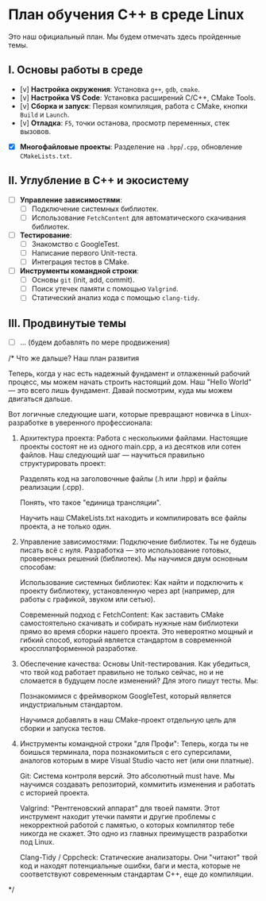 # План обучения C++ в среде Linux

Это наш официальный план. Мы будем отмечать здесь пройденные темы.

## I. Основы работы в среде

- [v] **Настройка окружения**: Установка `g++`, `gdb`, `cmake`.
- [v] **Настройка VS Code**: Установка расширений C/C++, CMake Tools.
- [v] **Сборка и запуск**: Первая компиляция, работа с CMake, кнопки `Build` и `Launch`.
- [v] **Отладка**: `F5`, точки останова, просмотр переменных, стек вызовов.
- [x] **Многофайловые проекты**: Разделение на `.hpp`/`.cpp`, обновление `CMakeLists.txt`.

## II. Углубление в C++ и экосистему

- [ ] **Управление зависимостями**:
  - [ ] Подключение системных библиотек.
  - [ ] Использование `FetchContent` для автоматического скачивания библиотек.
- [ ] **Тестирование**:
  - [ ] Знакомство с GoogleTest.
  - [ ] Написание первого Unit-теста.
  - [ ] Интеграция тестов в CMake.
- [ ] **Инструменты командной строки**:
  - [ ] Основы `git` (init, add, commit).
  - [ ] Поиск утечек памяти с помощью `Valgrind`.
  - [ ] Статический анализ кода с помощью `clang-tidy`.

## III. Продвинутые темы

- [ ] ... (будем добавлять по мере продвижения)



/*
Что же дальше? Наш план развития

Теперь, когда у нас есть надежный фундамент и отлаженный рабочий процесс, мы можем начать строить настоящий дом. Наш "Hello World" — это всего лишь фундамент. Давай посмотрим, куда мы можем двигаться дальше.

Вот логичные следующие шаги, которые превращают новичка в Linux-разработке в уверенного профессионала:

1. Архитектура проекта: Работа с несколькими файлами.
Настоящие проекты состоят не из одного main.cpp, а из десятков или сотен файлов. Наш следующий шаг — научиться правильно структурировать проект:

    Разделять код на заголовочные файлы (.h или .hpp) и файлы реализации (.cpp).

    Понять, что такое "единица трансляции".

    Научить наш CMakeLists.txt находить и компилировать все файлы проекта, а не только один.

2. Управление зависимостями: Подключение библиотек.
Ты не будешь писать всё с нуля. Разработка — это использование готовых, проверенных решений (библиотек). Мы научимся двум основным способам:

    Использование системных библиотек: Как найти и подключить к проекту библиотеку, установленную через apt (например, для работы с графикой, звуком или сетью).

    Современный подход с FetchContent: Как заставить CMake самостоятельно скачивать и собирать нужные нам библиотеки прямо во время сборки нашего проекта. Это невероятно мощный и гибкий способ, который является стандартом в современной кроссплатформенной разработке.

3. Обеспечение качества: Основы Unit-тестирования.
Как убедиться, что твой код работает правильно не только сейчас, но и не сломается в будущем после изменений? Для этого пишут тесты. Мы:

    Познакомимся с фреймворком GoogleTest, который является индустриальным стандартом.

    Научимся добавлять в наш CMake-проект отдельную цель для сборки и запуска тестов.

4. Инструменты командной строки "для Профи":
Теперь, когда ты не боишься терминала, пора познакомиться с его суперсилами, аналогов которым в мире Visual Studio часто нет (или они платные).

    Git: Система контроля версий. Это абсолютный must have. Мы научимся создавать репозиторий, коммитить изменения и работать с историей проекта.

    Valgrind: "Рентгеновский аппарат" для твоей памяти. Этот инструмент находит утечки памяти и другие проблемы с некорректной работой с памятью, о которых компилятор тебе никогда не скажет. Это одно из главных преимуществ разработки под Linux.

    Clang-Tidy / Cppcheck: Статические анализаторы. Они "читают" твой код и находят потенциальные ошибки, баги и места, которые не соответствуют современным стандартам C++, еще до компиляции.

*/